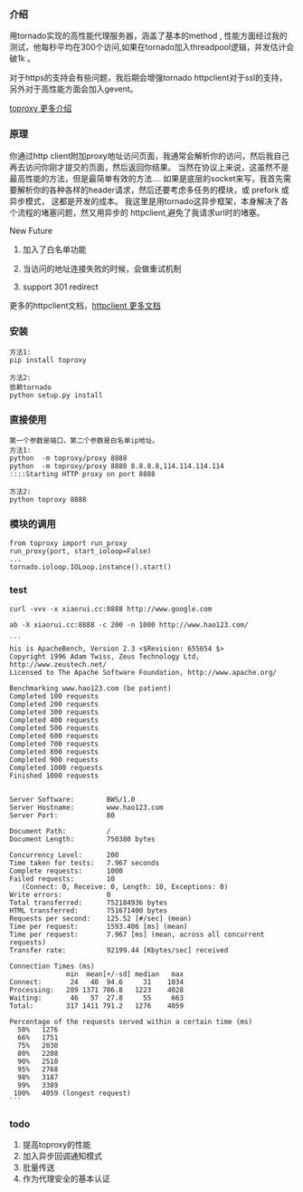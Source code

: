 ### 介绍

用tornado实现的高性能代理服务器，涵盖了基本的method , 性能方面经过我的测试，他每秒平均在300个访问,如果在tornado加入threadpool逻辑，并发估计会破1k 。

对于https的支持会有些问题，我后期会增强tornado httpclient对于ssl的支持，另外对于高性能方面会加入gevent。

[toproxy 更多介绍](http://xiaorui.cc  "xiaorui.cc")

### 原理
你通过http client附加proxy地址访问页面，我通常会解析你的访问，然后我自己再去访问你刚才提交的页面，然后返回你结果。
当然在协议上来说，这虽然不是最高性能的方法，但是最简单有效的方法....  如果是底层的socket来写，我首先需要解析你的各种各样的header请求，然后还要考虑多任务的模块，或 prefork 或 异步模式， 这都是开发的成本。    我这里是用tornado这异步框架，本身解决了各个流程的堵塞问题，然又用异步的 httpclient,避免了我请求url时的堵塞。 

New Future

1. 加入了白名单功能

2. 当访问的地址连接失败的时候，会做重试机制

3. support 301 redirect

更多的httpclient文档，[httpclient 更多文档](http://tornado.readthedocs.org/en/latest/httpclient.html  "tornado httpclient") 

### 安装 

    方法1:
    pip install toproxy

    方法2:
    依赖tornado 
    python setup.py install

### 直接使用
    第一个参数是端口，第二个参数是白名单ip地址。 
    方法1:
    python  -m toproxy/proxy 8888
    python  -m toproxy/proxy 8888 8.8.8.8,114.114.114.114
    ::::Starting HTTP proxy on port 8888

    方法2:
    python toproxy 8888


### 模块的调用

    from toproxy import run_proxy
    run_proxy(port, start_ioloop=False)
    ...
    tornado.ioloop.IOLoop.instance().start()


### test

    curl -vvv -x xiaorui.cc:8888 http://www.google.com

    ab -X xiaorui.cc:8888 -c 200 -n 1000 http://www.hao123.com/ 
    
    ```
    his is ApacheBench, Version 2.3 <$Revision: 655654 $>
    Copyright 1996 Adam Twiss, Zeus Technology Ltd, http://www.zeustech.net/
    Licensed to The Apache Software Foundation, http://www.apache.org/
    
    Benchmarking www.hao123.com (be patient)
    Completed 100 requests
    Completed 200 requests
    Completed 300 requests
    Completed 400 requests
    Completed 500 requests
    Completed 600 requests
    Completed 700 requests
    Completed 800 requests
    Completed 900 requests
    Completed 1000 requests
    Finished 1000 requests
    
    
    Server Software:        BWS/1.0
    Server Hostname:        www.hao123.com
    Server Port:            80
    
    Document Path:          /
    Document Length:        750380 bytes
    
    Concurrency Level:      200
    Time taken for tests:   7.967 seconds
    Complete requests:      1000
    Failed requests:        10
       (Connect: 0, Receive: 0, Length: 10, Exceptions: 0)
    Write errors:           0
    Total transferred:      752184936 bytes
    HTML transferred:       751671400 bytes
    Requests per second:    125.52 [#/sec] (mean)
    Time per request:       1593.406 [ms] (mean)
    Time per request:       7.967 [ms] (mean, across all concurrent requests)
    Transfer rate:          92199.44 [Kbytes/sec] received
    
    Connection Times (ms)
                  min  mean[+/-sd] median   max
    Connect:       24   40  94.6     31    1034
    Processing:   289 1371 786.8   1223    4028
    Waiting:       46   57  27.8     55     663
    Total:        317 1411 791.2   1276    4059
    
    Percentage of the requests served within a certain time (ms)
      50%   1276
      66%   1751
      75%   2030
      80%   2208
      90%   2510
      95%   2768
      98%   3187
      99%   3389
     100%   4059 (longest request)
    ```

### todo

1.  提高toproxy的性能
2.  加入异步回调通知模式
3.  批量传送
4.  作为代理安全的基本认证
